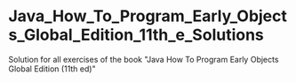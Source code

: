 # Java_How_To_Program_Early_Objects_Global_Edition_11th_e_Solutions
Solution for all exercises of the book "Java How To Program Early Objects Global Edition (11th ed)" 
